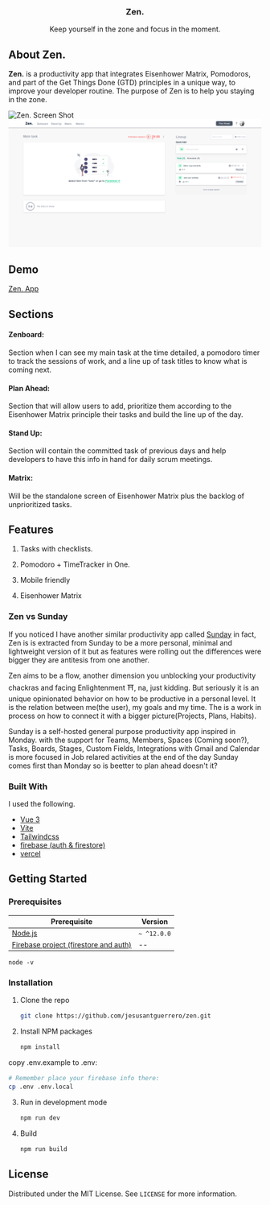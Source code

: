 <!-- PROJECT LOGO -->
<br />
<p align="center">
  <a href="https://zen.vercel.app/">
  </a>

  <h3 align="center">Zen.</h3>

  <p align="center">
    Keep yourself in the zone and focus in the moment.
    <br />
</p>


<!-- ABOUT THE PROJECT -->
## About Zen.
__Zen.__ is a productivity app that integrates Eisenhower Matrix, Pomodoros, and part of the Get Things Done (GTD) principles in a unique way, to improve your developer routine. The purpose of Zen is to help you staying in the zone.

![Zen. Screen Shot](./src/assets/login.png)
![Zen. Screen Shot](./src/assets/zenboard.png)

## Demo

[Zen. App](https://zen.vercel.app/)
## Sections
#### Zenboard:

Section when I can see my main task at the time detailed, a pomodoro timer to track the sessions of work, and a line up of task titles to know what is coming next.

#### Plan Ahead:

Section that will allow users to add, prioritize them according to the Eisenhower Matrix principle their tasks and build the line up of the day.

#### Stand Up:

Section will contain the committed task of previous days and help developers to have this info in hand for daily scrum meetings.

#### Matrix:

Will be the standalone screen of Eisenhower Matrix plus the backlog of unprioritized tasks.

## Features

1. Tasks with checklists.

2. Pomodoro + TimeTracker in One.

3. Mobile friendly

4. Eisenhower Matrix

### Zen vs Sunday

If you noticed I have another similar productivity app called [Sunday](https://github.com/jesusantguerrero/sunday) in fact, Zen is is extracted from Sunday to be a more personal, minimal and lightweight version of it but as features were rolling out the differences were bigger they are antitesis from one another.

Zen aims to be a flow, another dimension you unblocking your productivity chackras and facing Enlightenment ⛩️, na, just kidding. But seriously it is an unique opinionated behavior on how to be productive in a personal level. It is the relation between me(the user), my goals and my time. The is a work in process on how to connect it with a bigger picture(Projects, Plans, Habits).

Sunday is a self-hosted general purpose productivity app inspired in Monday. with the support for Teams, Members, Spaces (Coming soon?), Tasks, Boards, Stages, Custom Fields, Integrations with Gmail and Calendar is more focused in Job relared activities at the end of the day Sunday comes first than Monday so is beetter to plan ahead doesn't it?

### Built With

I used the following.

* [Vue 3](https://v3.vuejs.org/)
* [Vite](https://vitejs.dev/)
* [Tailwindcss](https://tailwindcss.com/)
* [firebase (auth & firestore)](https://firebase.google.com/)
* [vercel](https://vercel.com/docs)

<!-- GETTING STARTED -->
## Getting Started

### Prerequisites

| Prerequisite                                          | Version |
| ------------------------------------------------------| ------- |
| [Node.js](http://nodejs.org)                          | `~ ^12.0.0`  |
| [Firebase project (firestore and auth)](https://console.firebase.google.com/u/0/)                                |    --   |

```shell
node -v
```
### Installation

1. Clone the repo
   ```sh
   git clone https://github.com/jesusantguerrero/zen.git
   ```
2. Install NPM packages
   ```sh
   npm install
   ```

copy .env.example to .env:

```bash
# Remember place your firebase info there:
cp .env .env.local

```

3. Run in development mode
   ```sh
   npm run dev
   ```

3. Build
   ```sh
   npm run build
   ```

<!-- USAGE EXAMPLES -->



<!-- LICENSE -->
## License

Distributed under the MIT License. See `LICENSE` for more information.









